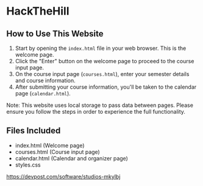 # HackTheHill
## How to Use This Website

1. Start by opening the `index.html` file in your web browser. This is the welcome page.
2. Click the "Enter" button on the welcome page to proceed to the course input page.
3. On the course input page (`courses.html`), enter your semester details and course information.
4. After submitting your course information, you'll be taken to the calendar page (`calendar.html`).

Note: This website uses local storage to pass data between pages. Please ensure you follow the steps in order to experience the full functionality.

## Files Included
- index.html (Welcome page)
- courses.html (Course input page)
- calendar.html (Calendar and organizer page)
- styles.css

https://devpost.com/software/studios-mkylbj
